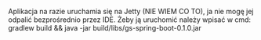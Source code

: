Aplikacja na razie uruchamia się na Jetty (NIE WIEM CO TO), ja nie mogę jej odpalić bezprośrednio przez IDE.
Żeby ją uruchomić należy wpisać w cmd:
gradlew build && java -jar build/libs/gs-spring-boot-0.1.0.jar
